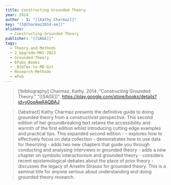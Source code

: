 ```yaml
---
title: Constructing Grounded Theory
year: 2014
author - 1: "[[Kathy Charmaz]]"
key: "[[@Charmaz2014-oe]]"
aliases:
  - Constructing Grounded Theory
publisher: "[[SAGE]]"
tags:
  - Theory-and-Methods
  - 2_Upgrade-MAY-2023
  - Grounded-Theory
  - EPubs-Books
  - _BibTex-to-MD-Git
  - Research-Methods
  - ePub
---
```


> [!bibliography]
> Charmaz, Kathy. 2014. “Constructing Grounded Theory.” "[[SAGE]]". https://play.google.com/store/books/details?id=y0ooAwAAQBAJ

> [!abstract]
> Kathy Charmaz presents the definitive guide to doing grounded theory from a constructivist perspective. This second edition of her groundbreaking text retains the accessibility and warmth of the first edition whilst introducing cutting edge examples and practical tips. This expanded second edition -  - explores how to effectively focus on data collection - demonstrates how to use data for theorizing - adds two new chapters that guide you through conducting and analysing interviews in grounded theory - adds a new chapter on symbolic interactionism and grounded theory - considers recent epistemological debates about the place of prior theory - discusses the legacy of Anselm Strauss for grounded theory. This is a seminal title for anyone serious about understanding and doing grounded theory research.